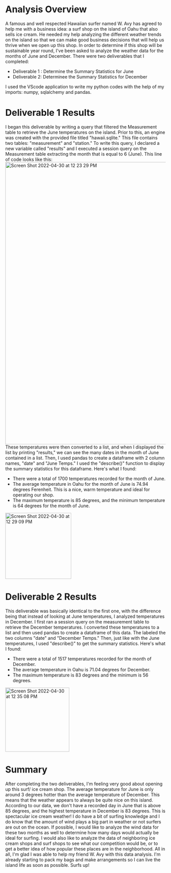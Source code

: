 # Analysis Overview

A famous and well respected Hawaiian surfer named W. Avy has agreed to help me with a business idea: a surf shop on the island of Oahu that also sells ice cream. He needed my help analyzing the different weather trends on the island so that we can make good business decisions that will help us thrive when we open up this shop. In order to determine if this shop will be sustainable year round, I've been asked to analyze the weather data for the months of June and December. There were two deliverables that I completed:

* Deliverable 1 : Determine the Summary Statistics for June
* Deliverable 2: Determinee the Summary Statistics for December

I used the VScode application to write my python codes with the help of my imports: numpy, sqlalchemy and pandas.

# Deliverable 1 Results

I began this deliverable by writing a query that filtered the Measurement table to retrieve the June temperatures on the island. Prior to this, an engine was created with the provided file titled "hawaii.sqlite." This file contains two tables: "measurement" and "station."
To write this query, I declared a new variable called "results" and I executed a session query on the Measurement table extracting the month that is equal to 6 (June). This line of code looks like this:
<img width="885" alt="Screen Shot 2022-04-30 at 12 23 29 PM" src="https://user-images.githubusercontent.com/100390727/166115879-3a8d4bb7-f27c-4054-9636-cbcb7c681d09.png">
These temperatures were then converted to a list, and when I displayed the list by printing "results," we can see the many dates in the month of June contained in a list.
Then, I used pandas to create a dataframe with 2 column names, "date" and "June Temps." 
I used the "describe()" function to display the summary statistics for this dataframe. Here's what I found:

* There were a total of 1700 temperatures recorded for the month of June.
* The average temperature in Oahu for the month of June is 74.94 degrees Ferenheit. This is a nice, warm temperature and ideal for operating our shop.
* The maximum temperature is 85 degrees, and the minimum temperature is 64 degrees for the month of June.
<img width="207" alt="Screen Shot 2022-04-30 at 12 29 09 PM" src="https://user-images.githubusercontent.com/100390727/166116082-04cc1006-2af6-4848-8dc2-047b95616e9d.png">

# Deliverable 2 Results

This deliverable was basically identical to the first one, with the difference being that instead of looking at June temperatures, I analyzed temperatures in December. I first ran a session query on the measurement table to retrieve the December temperatures. I converted these temperatures to a list and then used pandas to create a dataframe of this data. The labeled the two columns "date" and "December Temps." 
Then, just like with the June temperatures, I used "describe()" to get the summary statistics. Here's what I found:

* There were a total of 1517 temperatures recorded for the month of December.
* The average temperature in Oahu  is 71.04 degrees for December.
* The maximum temperature is 83 degrees and the minimum is 56 degrees.
<img width="201" alt="Screen Shot 2022-04-30 at 12 35 08 PM" src="https://user-images.githubusercontent.com/100390727/166116233-85cae3fd-fae9-403d-87be-c201fae68711.png">

# Summary

After completing the two deliverables, I'm feeling very good about opening up this surf/ ice cream shop. The average temperature for June is only around 3 degrees hotter than the average temperature of December. This means that the weather appears to always be quite nice on this island. According to our data, we don't have a recorded day in June that is above 85 degrees, and the highest temperature in December is 83 degrees. This is spectacular ice cream weather! I do have a bit of surfing knowledge and I do know that the amount of wind plays a big part in weather or not surfers are out on the ocean. If possible, I would like to analyze the wind data for these two months as well to determine how many days would actually be ideal for surfing. I would also like to analyze the data of neighboring ice cream shops and surf shops to see what our competition would be, or to get a better idea of how popular these places are in the neighborhood.
All in all, I'm glad I was able to help my friend W. Avy with this data analysis. I'm already starting to pack my bags and make arrangements so I can live the island life as soon as possible. Surfs up!

